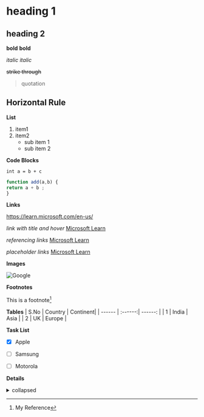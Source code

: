 # heading 1

## heading 2

**bold** 
__bold__

*italic* 
_italic_

~~strike through~~

> quotation
> 
**Horizontal Rule**
---

**List**

1. item1
2. item2
   * sub item 1
   * sub item 2

**Code Blocks**

`int a = b + c`

```js
function add(a,b) {
return a + b ;
}
```
**Links**

https://learn.microsoft.com/en-us/

*link with title and hover*
[Microsoft Learn](https://learn.microsoft.com/en-us/ "Microsoft Learn")

*referencing links*
[Microsoft Learn]

[Microsoft Learn]: https://learn.microsoft.com/en-us/

*placeholder links*
[Microsoft Learn][1]

[1]: https://learn.microsoft.com/en-us/

**Images**

![Google](https://i.pinimg.com/originals/82/db/5d/82db5d2177c6c369d17869deccca38f7.jpg)

**Footnotes**

This is a footnote[^1] 
[^1]: My Reference


**Tables**
| S.No    | Country | Continent|
| ------  | :------:| ------:  |
| 1       | India   | Asia     |
| 2       | UK      | Europe   |


**Task List**
- [x] Apple
- [ ] Samsung
- [ ] Motorola


**Details**

<details>
  <summary>collapsed</summary>

  # Header
  This is the copy for the collapsed text.
</details>
